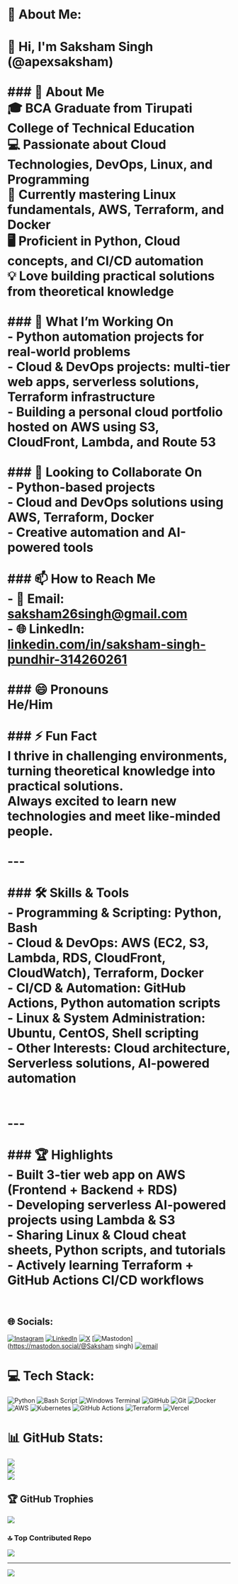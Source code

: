 # 💫 About Me:
# 👋 Hi, I'm Saksham Singh (@apexsaksham)<br><br>### 🌟 About Me<br>🎓 BCA Graduate from Tirupati College of Technical Education  <br>💻 Passionate about **Cloud Technologies, DevOps, Linux, and Programming**  <br>🌱 Currently mastering **Linux fundamentals**, **AWS**, **Terraform**, and **Docker**  <br>🖥️ Proficient in **Python**, **Cloud concepts**, and **CI/CD automation**  <br>💡 Love building **practical solutions from theoretical knowledge**  <br><br>### 🚀 What I’m Working On<br>- **Python automation projects** for real-world problems  <br>- **Cloud & DevOps projects**: multi-tier web apps, serverless solutions, Terraform infrastructure  <br>- Building a **personal cloud portfolio** hosted on AWS using S3, CloudFront, Lambda, and Route 53  <br><br>### 💞️ Looking to Collaborate On<br>- Python-based projects  <br>- Cloud and DevOps solutions using **AWS, Terraform, Docker**  <br>- Creative automation and AI-powered tools  <br><br>### 📫 How to Reach Me<br>- 💌 Email: [saksham26singh@gmail.com](mailto:saksham26singh@gmail.com)  <br>- 🌐 LinkedIn: [linkedin.com/in/saksham-singh-pundhir-314260261](https://www.linkedin.com/in/saksham-singh-pundhir-314260261)  <br><br>### 😄 Pronouns<br>He/Him  <br><br>### ⚡ Fun Fact<br>I thrive in **challenging environments**, turning **theoretical knowledge into practical solutions**.  <br>Always excited to **learn new technologies** and **meet like-minded people**.  <br><br>---<br><br>### 🛠️ Skills & Tools<br>- **Programming & Scripting:** Python, Bash  <br>- **Cloud & DevOps:** AWS (EC2, S3, Lambda, RDS, CloudFront, CloudWatch), Terraform, Docker  <br>- **CI/CD & Automation:** GitHub Actions, Python automation scripts  <br>- **Linux & System Administration:** Ubuntu, CentOS, Shell scripting  <br>- **Other Interests:** Cloud architecture, Serverless solutions, AI-powered automation  <br><br><br>---<br><br>### 🏆 Highlights<br>- Built **3-tier web app on AWS** (Frontend + Backend + RDS)  <br>- Developing **serverless AI-powered projects** using Lambda & S3  <br>- Sharing **Linux & Cloud cheat sheets**, Python scripts, and tutorials  <br>- Actively learning **Terraform + GitHub Actions CI/CD** workflows  <br><br>


## 🌐 Socials:
[![Instagram](https://img.shields.io/badge/Instagram-%23E4405F.svg?logo=Instagram&logoColor=white)](https://instagram.com/@becomingsakshamm) [![LinkedIn](https://img.shields.io/badge/LinkedIn-%230077B5.svg?logo=linkedin&logoColor=white)](https://linkedin.com/in/www.linkedin.com/in/saksham-singh-pundhir-314260261) [![X](https://img.shields.io/badge/X-black.svg?logo=X&logoColor=white)](https://x.com/@SakshamPundhir) [![Mastodon](https://img.shields.io/badge/-MASTODON-%232B90D9?logo=mastodon&logoColor=white)](https://mastodon.social/@Saksham singh) [![email](https://img.shields.io/badge/Email-D14836?logo=gmail&logoColor=white)](mailto:saksham26singh@gmail.com) 

# 💻 Tech Stack:
![Python](https://img.shields.io/badge/python-3670A0?style=for-the-badge&logo=python&logoColor=ffdd54) ![Bash Script](https://img.shields.io/badge/bash_script-%23121011.svg?style=for-the-badge&logo=gnu-bash&logoColor=white) ![Windows Terminal](https://img.shields.io/badge/Windows%20Terminal-%234D4D4D.svg?style=for-the-badge&logo=windows-terminal&logoColor=white) ![GitHub](https://img.shields.io/badge/github-%23121011.svg?style=for-the-badge&logo=github&logoColor=white) ![Git](https://img.shields.io/badge/git-%23F05033.svg?style=for-the-badge&logo=git&logoColor=white) ![Docker](https://img.shields.io/badge/docker-%230db7ed.svg?style=for-the-badge&logo=docker&logoColor=white) ![AWS](https://img.shields.io/badge/AWS-%23FF9900.svg?style=for-the-badge&logo=amazon-aws&logoColor=white) ![Kubernetes](https://img.shields.io/badge/kubernetes-%23326ce5.svg?style=for-the-badge&logo=kubernetes&logoColor=white) ![GitHub Actions](https://img.shields.io/badge/github%20actions-%232671E5.svg?style=for-the-badge&logo=githubactions&logoColor=white) ![Terraform](https://img.shields.io/badge/terraform-%235835CC.svg?style=for-the-badge&logo=terraform&logoColor=white) ![Vercel](https://img.shields.io/badge/vercel-%23000000.svg?style=for-the-badge&logo=vercel&logoColor=white)
# 📊 GitHub Stats:
![](https://github-readme-stats.vercel.app/api?username=apexsaksham&theme=gotham&hide_border=false&include_all_commits=true&count_private=true)<br/>
![](https://nirzak-streak-stats.vercel.app/?user=apexsaksham&theme=gotham&hide_border=false)<br/>
![](https://github-readme-stats.vercel.app/api/top-langs/?username=apexsaksham&theme=gotham&hide_border=false&include_all_commits=true&count_private=true&layout=compact)

## 🏆 GitHub Trophies
![](https://github-profile-trophy.vercel.app/?username=apexsaksham&theme=dracula&no-frame=false&no-bg=false&margin-w=4)

### 🔝 Top Contributed Repo
![](https://github-contributor-stats.vercel.app/api?username=apexsaksham&limit=5&theme=darcula&combine_all_yearly_contributions=true)

---
[![](https://visitcount.itsvg.in/api?id=apexsaksham&icon=5&color=1)](https://visitcount.itsvg.in)

<!-- Proudly created with GPRM ( https://gprm.itsvg.in ) -->
